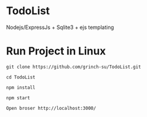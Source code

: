 # TodoList
Nodejs/ExpressJs + Sqlite3 + ejs templating 

# Run Project in Linux
```
git clone https://github.com/grinch-su/TodoList.git
```
```
cd TodoList
```
```
npm install
```
```
npm start
```
```
Open broser http://localhost:3000/
```
